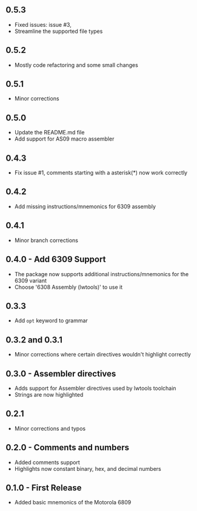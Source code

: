 ## 0.5.3
* Fixed issues: issue #3, 
* Streamline the supported file types

## 0.5.2
* Mostly code refactoring and some small changes

## 0.5.1
* Minor corrections

## 0.5.0
* Update the README.md file
* Add support for AS09 macro assembler

## 0.4.3
* Fix issue #1, comments starting with a asterisk(\*) now work correctly

## 0.4.2
* Add missing instructions/mnemonics for 6309 assembly

## 0.4.1
* Minor branch corrections

## 0.4.0 - Add 6309 Support
* The package now supports additional instructions/mnemonics for the 6309 variant
* Choose '6308 Assembly (lwtools)' to use it

## 0.3.3
* Add `opt` keyword to grammar

## 0.3.2 and 0.3.1
* Minor corrections where certain directives wouldn't highlight correctly

## 0.3.0 - Assembler directives
* Adds support for Assembler directives used by lwtools toolchain
* Strings are now highlighted

## 0.2.1
* Minor corrections and typos

## 0.2.0 - Comments and numbers
* Added comments support
* Highlights now constant binary, hex, and decimal numbers

## 0.1.0 - First Release
* Added basic mnemonics of the Motorola 6809  
